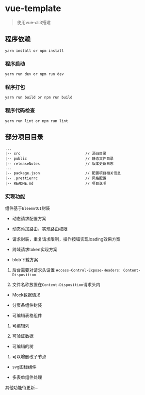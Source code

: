 # vue-template

> 使用vue-cli3搭建

## 程序依赖
```
yarn install or npm install
```

### 程序启动
```
yarn run dev or npm run dev
```

### 程序打包
```
yarn run build or npm run build
```

### 程序代码检查
```
yarn run lint or npm run lint
```

## 部分项目目录

```
...
|-- src                              // 源码目录
|-- public                           // 静态文件目录
|-- releaseNotes                     // 版本更新日志
...
|-- package.json                     // 配置项目相关信息
|-- .prettierrc                      // 风格配置
|-- README.md                        // 项目说明
```

### 实现功能

组件基于`EleemntUI`封装

- 动态请求配置方案

- 动态添加路由，实现路由权限

- 请求封装，重复请求限制，操作按钮实现loading效果方案

- 跨域请求token实现方案

- blob下载方案

1. 后台需要对请求头设置 `Access-Control-Expose-Headers: Content-Disposition`

2. 文件名称放置在`Content-Disposition`请求头内

- Mock数据请求

- 分页条组件封装

- 可编辑表格组件

1. 可编辑列

2. 可验证数据

- 可编辑的树

1. 可以增删改子节点

- svg图标组件

- 多表单组件处理

其他功能待更新...